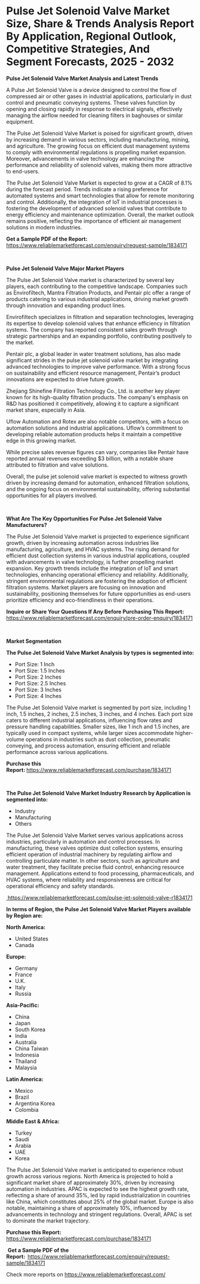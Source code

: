 <p><h1>Pulse Jet Solenoid Valve Market Size, Share & Trends Analysis Report By Application, Regional Outlook, Competitive Strategies, And Segment Forecasts, 2025 - 2032</h1></p><p><strong>Pulse Jet Solenoid Valve Market Analysis and Latest Trends</strong></p>
<p><p>A Pulse Jet Solenoid Valve is a device designed to control the flow of compressed air or other gases in industrial applications, particularly in dust control and pneumatic conveying systems. These valves function by opening and closing rapidly in response to electrical signals, effectively managing the airflow needed for cleaning filters in baghouses or similar equipment.</p><p>The Pulse Jet Solenoid Valve Market is poised for significant growth, driven by increasing demand in various sectors, including manufacturing, mining, and agriculture. The growing focus on efficient dust management systems to comply with environmental regulations is propelling market expansion. Moreover, advancements in valve technology are enhancing the performance and reliability of solenoid valves, making them more attractive to end-users.</p><p>The Pulse Jet Solenoid Valve Market is expected to grow at a CAGR of 8.1% during the forecast period. Trends indicate a rising preference for automated systems and smart technologies that allow for remote monitoring and control. Additionally, the integration of IoT in industrial processes is fostering the development of advanced solenoid valves that contribute to energy efficiency and maintenance optimization. Overall, the market outlook remains positive, reflecting the importance of efficient air management solutions in modern industries.</p></p>
<p><strong>Get a Sample PDF of the Report:&nbsp;</strong> <a href="https://www.reliablemarketforecast.com/enquiry/request-sample/1834171?utm_campaign=3431&utm_medium=2&utm_source=Github&utm_content=ia&utm_term=11042025&utm_id=pulse-jet-solenoid-valve">https://www.reliablemarketforecast.com/enquiry/request-sample/1834171</a></p>
<p>&nbsp;</p>
<p><strong>Pulse Jet Solenoid Valve Major Market Players</strong></p>
<p><p>The Pulse Jet Solenoid Valve market is characterized by several key players, each contributing to the competitive landscape. Companies such as Envirofiltech, Mantra Filtration Products, and Pentair plc offer a range of products catering to various industrial applications, driving market growth through innovation and expanding product lines.</p><p>Envirofiltech specializes in filtration and separation technologies, leveraging its expertise to develop solenoid valves that enhance efficiency in filtration systems. The company has reported consistent sales growth through strategic partnerships and an expanding portfolio, contributing positively to the market.</p><p>Pentair plc, a global leader in water treatment solutions, has also made significant strides in the pulse jet solenoid valve market by integrating advanced technologies to improve valve performance. With a strong focus on sustainability and efficient resource management, Pentair’s product innovations are expected to drive future growth.</p><p>Zhejiang Shinefine Filtration Technology Co., Ltd. is another key player known for its high-quality filtration products. The company's emphasis on R&D has positioned it competitively, allowing it to capture a significant market share, especially in Asia.</p><p>Uflow Automation and Rotex are also notable competitors, with a focus on automation solutions and industrial applications. Uflow’s commitment to developing reliable automation products helps it maintain a competitive edge in this growing market.</p><p>While precise sales revenue figures can vary, companies like Pentair have reported annual revenues exceeding $3 billion, with a notable share attributed to filtration and valve solutions.</p><p>Overall, the pulse jet solenoid valve market is expected to witness growth driven by increasing demand for automation, enhanced filtration solutions, and the ongoing focus on environmental sustainability, offering substantial opportunities for all players involved.</p></p>
<p>&nbsp;</p>
<p><strong>What Are The Key Opportunities For Pulse Jet Solenoid Valve Manufacturers?</strong></p>
<p><p>The Pulse Jet Solenoid Valve market is projected to experience significant growth, driven by increasing automation across industries like manufacturing, agriculture, and HVAC systems. The rising demand for efficient dust collection systems in various industrial applications, coupled with advancements in valve technology, is further propelling market expansion. Key growth trends include the integration of IoT and smart technologies, enhancing operational efficiency and reliability. Additionally, stringent environmental regulations are fostering the adoption of efficient filtration systems. Market players are focusing on innovation and sustainability, positioning themselves for future opportunities as end-users prioritize efficiency and eco-friendliness in their operations.</p></p>
<p><strong>Inquire or Share Your Questions If Any Before Purchasing This Report:</strong> <a href="https://www.reliablemarketforecast.com/enquiry/pre-order-enquiry/1834171?utm_campaign=3431&utm_medium=2&utm_source=Github&utm_content=ia&utm_term=11042025&utm_id=pulse-jet-solenoid-valve">https://www.reliablemarketforecast.com/enquiry/pre-order-enquiry/1834171</a></p>
<p>&nbsp;</p>
<p><strong>Market Segmentation</strong></p>
<p><strong>The Pulse Jet Solenoid Valve Market Analysis by types is segmented into:</strong></p>
<p><ul><li>Port Size: 1 Inch</li><li>Port Size: 1.5 Inches</li><li>Port Size: 2 Inches</li><li>Port Size: 2.5 Inches</li><li>Port Size: 3 Inches</li><li>Port Size: 4 Inches</li></ul></p>
<p><p>The Pulse Jet Solenoid Valve market is segmented by port size, including 1 inch, 1.5 inches, 2 inches, 2.5 inches, 3 inches, and 4 inches. Each port size caters to different industrial applications, influencing flow rates and pressure handling capabilities. Smaller sizes, like 1 inch and 1.5 inches, are typically used in compact systems, while larger sizes accommodate higher-volume operations in industries such as dust collection, pneumatic conveying, and process automation, ensuring efficient and reliable performance across various applications.</p></p>
<p><strong>Purchase this Report:&nbsp;</strong><a href="https://www.reliablemarketforecast.com/purchase/1834171?utm_campaign=3431&utm_medium=2&utm_source=Github&utm_content=ia&utm_term=11042025&utm_id=pulse-jet-solenoid-valve">https://www.reliablemarketforecast.com/purchase/1834171</a></p>
<p>&nbsp;</p>
<p><strong>The Pulse Jet Solenoid Valve Market Industry Research by Application is segmented into:</strong></p>
<p><ul><li>Industry</li><li>Manufacturing</li><li>Others</li></ul></p>
<p><p>The Pulse Jet Solenoid Valve Market serves various applications across industries, particularly in automation and control processes. In manufacturing, these valves optimize dust collection systems, ensuring efficient operation of industrial machinery by regulating airflow and controlling particulate matter. In other sectors, such as agriculture and water treatment, they facilitate precise fluid control, enhancing resource management. Applications extend to food processing, pharmaceuticals, and HVAC systems, where reliability and responsiveness are critical for operational efficiency and safety standards.</p></p>
<p><a href="https://www.reliablemarketforecast.com/pulse-jet-solenoid-valve-r1834171?utm_campaign=3431&utm_medium=2&utm_source=Github&utm_content=ia&utm_term=11042025&utm_id=pulse-jet-solenoid-valve">&nbsp;https://www.reliablemarketforecast.com/pulse-jet-solenoid-valve-r1834171</a></p>
<p><strong>In terms of Region, the Pulse Jet Solenoid Valve Market Players available by Region are:</strong></p>
<p>
    <p> <strong> North America: </strong>
        <ul>
            <li>United States</li>
            <li>Canada</li>
        </ul>
        </p> 
    <p> <strong> Europe: </strong>
        <ul>
            <li>Germany</li>
            <li>France</li>
            <li>U.K.</li>
            <li>Italy</li>
            <li>Russia</li>
        </ul>
        </p> 
    <p> <strong> Asia-Pacific: </strong>
        <ul>
            <li>China</li>
            <li>Japan</li>
            <li>South Korea</li>
            <li>India</li>
            <li>Australia</li>
            <li>China Taiwan</li>
            <li>Indonesia</li>
            <li>Thailand</li>
            <li>Malaysia</li>
        </ul>
        </p> 
    <p> <strong> Latin America: </strong>
        <ul>
            <li>Mexico</li>
            <li>Brazil</li>
            <li>Argentina Korea</li>
            <li>Colombia</li>
        </ul>
        </p> 
    <p> <strong> Middle East & Africa: </strong>
        <ul>
            <li>Turkey</li>
            <li>Saudi</li>
            <li>Arabia</li>
            <li>UAE</li>
            <li>Korea</li>
        </ul>
    </p>
    </p>
<p><p>The Pulse Jet Solenoid Valve market is anticipated to experience robust growth across various regions. North America is projected to hold a significant market share of approximately 30%, driven by increasing automation in industries. APAC is expected to see the highest growth rate, reflecting a share of around 35%, led by rapid industrialization in countries like China, which constitutes about 25% of the global market. Europe is also notable, maintaining a share of approximately 10%, influenced by advancements in technology and stringent regulations. Overall, APAC is set to dominate the market trajectory.</p></p>
<p><strong>Purchase this Report: </strong><a href="https://www.reliablemarketforecast.com/purchase/1834171?utm_campaign=3431&utm_medium=2&utm_source=Github&utm_content=ia&utm_term=11042025&utm_id=pulse-jet-solenoid-valve">https://www.reliablemarketforecast.com/purchase/1834171</a></p>
<p>&nbsp;<strong>Get a Sample PDF of the Report:&nbsp;&nbsp;</strong><a href="https://www.reliablemarketforecast.com/enquiry/request-sample/1834171?utm_campaign=3431&utm_medium=2&utm_source=Github&utm_content=ia&utm_term=11042025&utm_id=pulse-jet-solenoid-valve">https://www.reliablemarketforecast.com/enquiry/request-sample/1834171</a></p>
<p><strong></strong></p>
<p>Check more reports on <a href="https://www.reliablemarketforecast.com/?utm_campaign=3431&utm_medium=2&utm_source=Github&utm_content=ia&utm_term=11042025&utm_id=pulse-jet-solenoid-valve">https://www.reliablemarketforecast.com/</a></p>